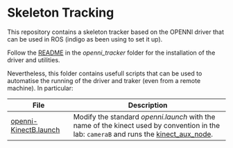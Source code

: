 # Skeleton Tracking

This repository contains a skeleton tracker based on the OPENNI driver that can be used in ROS (indigo as been using to set it up).

Follow the [README](https://github.com/EmaroLab/kinect_calibration/blob/master/openni_skeleton_tracking/openni_tracker/README.md) in the *openni_tracker* folder for the installation of the driver and utilities.

Nevertheless, this folder contains usefull scripts that can be used to automatise the running of the driver and traker (even from a remote machine). In particular:

| File | Description |
| ------ | ----------- |
| [openni-KinectB.launch](https://github.com/EmaroLab/kinect_calibration/blob/master/openni_skeleton_tracking/openni-KinectB.launch) | Modify the standard *openni.launch* with the name of the kinect used by convention in the lab: `cameraB` and runs the [kinect_aux_node](). |
